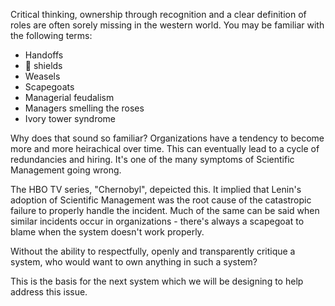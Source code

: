 Critical thinking, ownership through recognition and a clear definition of roles are often sorely missing in the western world. You may be familiar with the following terms:

- Handoffs
- 💩 shields
- Weasels
- Scapegoats
- Managerial feudalism
- Managers smelling the roses
- Ivory tower syndrome

Why does that sound so familiar? Organizations have a tendency to become more and more heirachical over time. This can eventually lead to a cycle of redundancies and hiring. It's one of the many symptoms of Scientific Management going wrong.

The HBO TV series, "Chernobyl", depeicted this. It implied that Lenin's adoption of Scientific Management was the root cause of the catastropic failure to properly handle the incident. Much of the same can be said when similar incidents occur in organizations - there's always a scapegoat to blame when the system doesn't work properly.

Without the ability to respectfully, openly and transparently critique a system, who would want to own anything in such a system?

This is the basis for the next system which we will be designing to help address this issue.